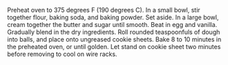 Preheat oven to 375 degrees F (190 degrees C). In a small bowl, stir together flour, baking soda, and baking powder. Set aside.
In a large bowl, cream together the butter and sugar until smooth. Beat in egg and vanilla. Gradually blend in the dry ingredients. Roll rounded teaspoonfuls of dough into balls, and place onto ungreased cookie sheets.
Bake 8 to 10 minutes in the preheated oven, or until golden. Let stand on cookie sheet two minutes before removing to cool on wire racks.